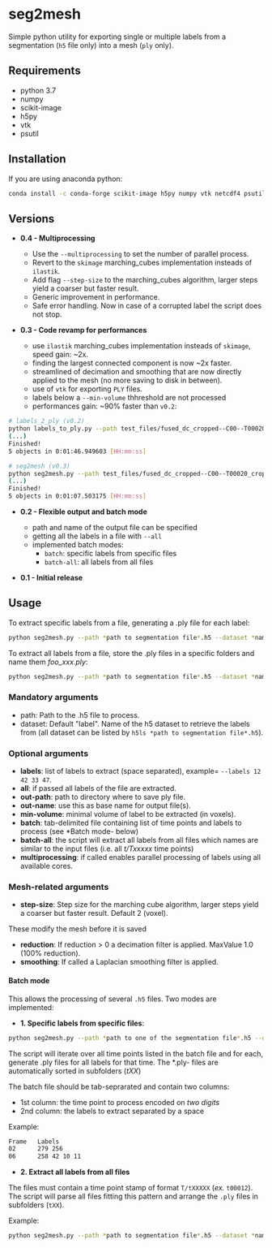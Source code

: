 # seg2mesh

Simple python utility for exporting single or multiple labels from a segmentation (`h5` file only) into a mesh (`ply` only).

## Requirements

- python 3.7
- numpy
- scikit-image
- h5py
- vtk
- psutil

## Installation

If you are using anaconda python:

```bash
conda install -c conda-forge scikit-image h5py numpy vtk netcdf4 psutil
```

## Versions

- **0.4 - Multiprocessing**
  - Use the `--multiprocessing` to set the number of parallel process.
  - Revert to the `skimage` marching_cubes implementation insteads of `ilastik`.
  - Add flag `--step-size` to the marching_cubes algorithm, larger steps yield a coarser but faster result.
  - Generic improvement in performance.
  - Safe error handling. Now in case of a corrupted label the script does not stop.

- **0.3 - Code revamp for performances**
  - use `ilastik` marching_cubes implementation insteads of `skimage`, speed gain: ~2x.
  - finding the largest connected component is now ~2x faster.
  - streamlined of decimation and smoothing that are now directly applied to the mesh (no more saving to disk in between).
  - use of `vtk` for exporting `PLY` files.
  - labels below a `--min-volume` thhreshold are not processed
  - performances gain: ~90% faster than `v0.2`:

```bash
# labels_2_ply (v0.2)
python labels_to_ply.py --path test_files/fused_dc_cropped--C00--T00020_crop_x40-1630_y520-970_predictions.h5 --dataset "merged_50000" --labels 42 69 3 88 67 --simple-name "test" --reduction 0.9
(...)
Finished!
5 objects in 0:01:46.949603 [HH:mm:ss]
```

```bash
# seg2mesh (v0.3)
python seg2mesh.py --path test_files/fused_dc_cropped--C00--T00020_crop_x40-1630_y520-970_predictions.h5 --dataset "merged_50000" --labels 42 69 3 88 67 --out-name "test" --reduction 0.9
(...)
Finished!
5 objects in 0:01:07.503175 [HH:mm:ss]
```

- **0.2 - Flexible output and batch mode**
  - path and name of the output file can be specified
  - getting all the labels in a file with `--all`
  - implemented batch modes:
    - `batch`: specific labels from specific files
    - `batch-all`: all labels from all files

- **0.1 - Initial release**

## Usage

To extract specific labels from a file, generating a .ply file  for each label:

```bash
python seg2mesh.py --path *path to segmentation file*.h5 --dataset *name of dataset containing labels in h5 file- --labels 10 34 101
```

To extract all labels from a file, store the .ply files in a specific folders and name them _foo_xxx.ply_:

```bash
python seg2mesh.py --path *path to segmentation file*.h5 --dataset *name of dataset containing labels in h5 file- --all --out-path *path to output folder- --out-name "foo"
```

### Mandatory arguments

- path: Path to the .h5 file to process.
- dataset: Default "label". Name of the h5 dataset to retrieve the labels from (all dataset can be listed by `h5ls *path to segmentation file*.h5`).

### Optional arguments

- **labels**: list of labels to extract (space separated), example= `--labels 12 42 33 47`.
- **all**: if passed all labels of the file are extracted.
- **out-path**: path to directory where to save ply file.
- **out-name**: use this as base name for output file(s).
- **min-volume**: minimal volume of label to be extracted (in voxels).
- **batch**: tab-delimited file containing list of time points and labels to process (see *Batch mode- below)
- **batch-all**: the script will extract all labels from all files which names are similar to the input files (i.e. all _t/Txxxxx_ time points)
- **multiprocessing**: if called enables parallel processing of labels using all available cores.

### Mesh-related arguments

- **step-size**: Step size for the marching cube algorithm, larger steps yield a coarser but faster result. Default 2 (voxel).

These modify the mesh before it is saved

- **reduction**: If reduction > 0 a decimation filter is applied. MaxValue 1.0 (100% reduction).
- **smoothing**: If called a Laplacian smoothing filter is applied.

#### Batch mode

This allows the processing of several `.h5` files.
Two modes are implemented:

- **1. Specific labels from specific files**:

```bash
python seg2mesh.py --path *path to one of the segmentation file*.h5 --dataset *name of dataset containing labels in h5 file- --batch *path to tab delimited file with list of time points and labels*
```

The script will iterate over all time points listed in the batch file and for each, generate .ply files for all labels for that time. The  *.ply- files are automatically sorted in subfolders (*tXX*)

The batch file should be tab-seprarated and contain two columns:

- 1st column: the time point to process encoded on *two digits*
- 2nd column: the labels to extract separated by a space

Example:

```bash
Frame   Labels
02      279 256
06      258 42 10 11
```

- **2. Extract all labels from all files**

The files must contain a time point stamp of format `T/tXXXXX` (_ex._ `t00012`). The script will parse all files fitting this pattern and arrange the `.ply` files in subfolders (`tXX`).

Example:

```bash
python seg2mesh.py --path *path to segmentation file*.h5 --dataset *name of dataset containing labels in h5 file- --batch-all --out-path *path to output folder- --out-name "foo"
```
